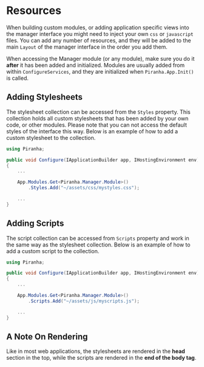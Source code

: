 # Resources

When building custom modules, or adding application specific views into the manager interface you might need to inject your own `css` or `javascript` files. You can add any number of resources, and they will be added to the main `Layout` of the manager interface in the order you add them.

When accessing the Manager module (or any module), make sure you do it **after** it has been added and initialized. Modules are usually added from within `ConfigureServices`, and they are initialized when `Piranha.App.Init()` is called.

## Adding Stylesheets

The stylesheet collection can be accessed from the `Styles` property. This collection holds all custom stylesheets that has been added by your own code, or other modules. Please note that you can not access the default styles of the interface this way. Below is an example of how to add a custom stylesheet to the collection.

~~~ csharp
using Piranha;

public void Configure(IApplicationBuilder app, IHostingEnvironment env)
{
    ...

    App.Modules.Get<Piranha.Manager.Module>()
        .Styles.Add("~/assets/css/mystyles.css");

    ...
}
~~~

## Adding Scripts

The script collection can be accessed from `Scripts` property and work in the same way as the stylesheet collection. Below is an example of how to add a custom script to the collection.

~~~ csharp
using Piranha;

public void Configure(IApplicationBuilder app, IHostingEnvironment env)
{
    ...

    App.Modules.Get<Piranha.Manager.Module>()
        .Scripts.Add("~/assets/js/myscripts.js");

    ...
}
~~~

## A Note On Rendering

Like in most web applications, the stylesheets are rendered in the **head** section in the top, while the scripts are rendered in the **end of the body tag**.